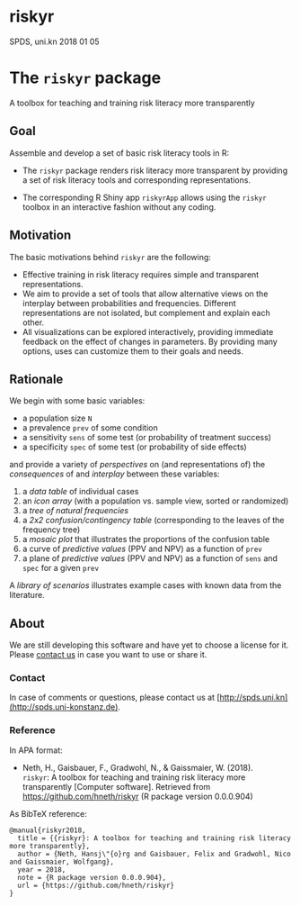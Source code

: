 riskyr
======
SPDS, uni.kn
2018 01 05

The `riskyr` package
====================

A toolbox for teaching and training risk literacy more transparently

Goal
----

Assemble and develop a set of basic risk literacy tools in R: 

- The `riskyr` package renders risk literacy more transparent by providing a set of risk literacy tools and corresponding representations.

- The corresponding R Shiny app `riskyrApp` allows using the `riskyr` toolbox in an interactive fashion without any coding.


Motivation
----------

The basic motivations behind `riskyr` are the following:

- Effective training in risk literacy requires simple and transparent representations. 
- We aim to provide a set of tools that allow alternative views on the interplay between probabilities and frequencies. Different representations are not isolated, but complement and explain each other.
- All visualizations can be explored interactively, providing immediate feedback on the effect of changes in parameters. By providing many options, uses can customize them to their goals and needs.


Rationale
---------

We begin with some basic variables:

-   a population size `N`
-   a prevalence `prev` of some condition
-   a sensitivity `sens` of some test (or probability of treatment success)
-   a specificity `spec` of some test (or probability of side effects)

and provide a variety of _perspectives_ on (and representations of) the _consequences_ of and _interplay_ between these variables:

1.  a _data table_ of individual cases  
2.  an _icon array_ (with a population vs. sample view, sorted or randomized)  
3.  a _tree of natural frequencies_  
4.  a _2x2 confusion/contingency table_ (corresponding to the leaves of the frequency tree)  
5.  a _mosaic plot_ that illustrates the proportions of the confusion table  
6.  a curve of _predictive values_ (PPV and NPV) as a function of `prev`  
7.  a plane of _predictive values_ (PPV and NPV) as a function of `sens` and `spec` for a given `prev`  
    <!-- 8. fact boxes (with additional details on benefits and harms of tests or treatments)  -->

A _library of scenarios_ illustrates example cases with known data from the literature.


## About

We are still developing this software and have yet to choose a license for it. Please [contact us](http://spds.uni-konstanz.de) in case you want to use or share it.

### Contact

In case of comments or questions, please contact us at [http://spds.uni.kn](http://spds.uni-konstanz.de). 

### Reference

In APA format:

- Neth, H., Gaisbauer, F., Gradwohl, N., & Gaissmaier, W. (2018).  
`riskyr`: A toolbox for teaching and training risk literacy more transparently [Computer software]. 
Retrieved from https://github.com/hneth/riskyr (R package version 0.0.0.904)

As BibTeX reference: 

    @manual{riskyr2018,
      title = {{riskyr}: A toolbox for teaching and training risk literacy more transparently},
      author = {Neth, Hansj\"{o}rg and Gaisbauer, Felix and Gradwohl, Nico and Gaissmaier, Wolfgang}, 
      year = 2018,
      note = {R package version 0.0.0.904},
      url = {https://github.com/hneth/riskyr}
    }
